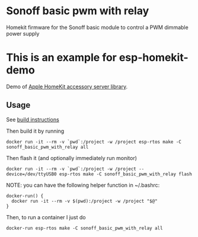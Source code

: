 # Sonoff basic pwm with relay
Homekit firmware for the Sonoff basic module to control a PWM dimmable power supply

# This is an example for esp-homekit-demo
Demo of [Apple HomeKit accessory server
library](https://github.com/maximkulkin/esp-homekit).

## Usage

See [build instructions](https://github.com/maximkulkin/esp-homekit-demo/wiki/Build-instructions)

Then build it by running

```console
docker run -it --rm -v `pwd`:/project -w /project esp-rtos make -C sonoff_basic_pwm_with_relay all
```
Then flash it (and optionally immediately run monitor)

```console
docker run -it --rm -v `pwd`:/project -w /project --device=/dev/ttyUSB0 esp-rtos make -C sonoff_basic_pwm_with_relay flash
```

NOTE: you can have the following helper function in  ~/.bashrc:

```console
docker-run() {
  docker run -it --rm -v $(pwd):/project -w /project "$@"
}
```

Then, to run a container I just do

```console
docker-run esp-rtos make -C sonoff_basic_pwm_with_relay all
```






